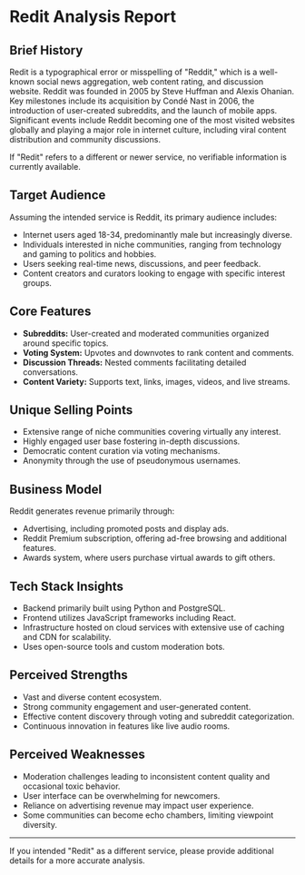 # Redit Analysis Report

## Brief History
Redit is a typographical error or misspelling of "Reddit," which is a well-known social news aggregation, web content rating, and discussion website. Reddit was founded in 2005 by Steve Huffman and Alexis Ohanian. Key milestones include its acquisition by Condé Nast in 2006, the introduction of user-created subreddits, and the launch of mobile apps. Significant events include Reddit becoming one of the most visited websites globally and playing a major role in internet culture, including viral content distribution and community discussions.

If "Redit" refers to a different or newer service, no verifiable information is currently available.

## Target Audience
Assuming the intended service is Reddit, its primary audience includes:
- Internet users aged 18-34, predominantly male but increasingly diverse.
- Individuals interested in niche communities, ranging from technology and gaming to politics and hobbies.
- Users seeking real-time news, discussions, and peer feedback.
- Content creators and curators looking to engage with specific interest groups.

## Core Features
- **Subreddits:** User-created and moderated communities organized around specific topics.
- **Voting System:** Upvotes and downvotes to rank content and comments.
- **Discussion Threads:** Nested comments facilitating detailed conversations.
- **Content Variety:** Supports text, links, images, videos, and live streams.

## Unique Selling Points
- Extensive range of niche communities covering virtually any interest.
- Highly engaged user base fostering in-depth discussions.
- Democratic content curation via voting mechanisms.
- Anonymity through the use of pseudonymous usernames.

## Business Model
Reddit generates revenue primarily through:
- Advertising, including promoted posts and display ads.
- Reddit Premium subscription, offering ad-free browsing and additional features.
- Awards system, where users purchase virtual awards to gift others.

## Tech Stack Insights
- Backend primarily built using Python and PostgreSQL.
- Frontend utilizes JavaScript frameworks including React.
- Infrastructure hosted on cloud services with extensive use of caching and CDN for scalability.
- Uses open-source tools and custom moderation bots.

## Perceived Strengths
- Vast and diverse content ecosystem.
- Strong community engagement and user-generated content.
- Effective content discovery through voting and subreddit categorization.
- Continuous innovation in features like live audio rooms.

## Perceived Weaknesses
- Moderation challenges leading to inconsistent content quality and occasional toxic behavior.
- User interface can be overwhelming for newcomers.
- Reliance on advertising revenue may impact user experience.
- Some communities can become echo chambers, limiting viewpoint diversity.

---

If you intended "Redit" as a different service, please provide additional details for a more accurate analysis.